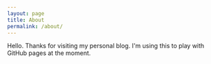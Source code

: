 ```yaml
---
layout: page
title: About
permalink: /about/
---
```


Hello. Thanks for visiting my personal blog. I'm using this to play with GitHub pages at the moment.
